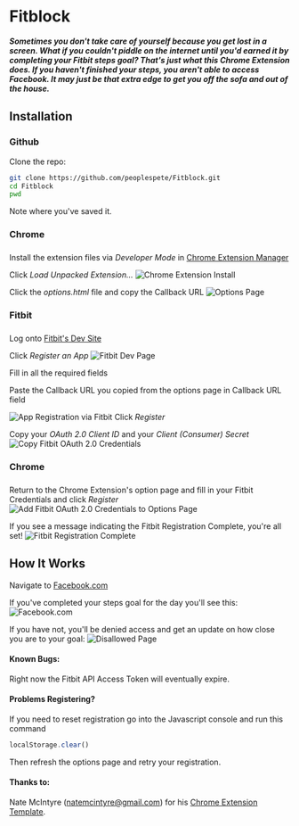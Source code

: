 # Fitblock

**_Sometimes you don't take care of yourself because you get lost in a screen.  What if you couldn't piddle on the internet until you'd earned it by completing your Fitbit steps goal?  That's just what this Chrome Extension does. If you haven't finished your steps, you aren't able to access Facebook.  It may just be that extra edge to get you off the sofa and out of the house._**

## Installation

### Github

Clone the repo:
```bash
git clone https://github.com/peoplespete/Fitblock.git
cd Fitblock
pwd
```
Note where you've saved it.

### Chrome
###

Install the extension files via _Developer Mode_ in [Chrome Extension Manager](chrome://extensions/)

Click _Load Unpacked Extension..._
![Chrome Extension Install](/images/screenshots/one.png?raw=true)

Click the _options.html_ file and copy the Callback URL
![Options Page](/images/screenshots/eleven.png?raw=true)

### Fitbit
###

Log onto [Fitbit's Dev Site](https://dev.fitbit.com/)

Click _Register an App_
![Fitbit Dev Page](/images/screenshots/two.png?raw=true)

Fill in all the required fields

Paste the Callback URL you copied from the options page in Callback URL field

![App Registration via Fitbit](/images/screenshots/four.png?raw=true)
Click _Register_

Copy your _OAuth 2.0 Client ID_ and your _Client (Consumer) Secret_
![Copy Fitbit OAuth 2.0 Credentials](/images/screenshots/five.png?raw=true)

### Chrome
###

Return to the Chrome Extension's option page and fill in your Fitbit Credentials and click _Register_
![Add Fitbit OAuth 2.0 Credentials to Options Page](/images/screenshots/six.png?raw=true)

If you see a message indicating the Fitbit Registration Complete, you're all set!
![Fitbit Registration Complete](/images/screenshots/eight.png?raw=true)

## How It Works

Navigate to [Facebook.com](https://www.facebook.com/)

If you've completed your steps goal for the day you'll see this:
![Facebook.com](/images/screenshots/nine.png?raw=true)

If you have not, you'll be denied access and get an update on how close you are to your goal:
![Disallowed Page](/images/screenshots/ten.png?raw=true)

#### Known Bugs:

Right now the Fitbit API Access Token will eventually expire.


#### Problems Registering?
If you need to reset registration go into the Javascript console and run this command 
```Javascript
localStorage.clear()
```
Then refresh the options page and retry your registration.


#### Thanks to:    
Nate McIntyre (natemcintyre@gmail.com) for his [Chrome Extension Template](https://github.com/natemcintyre/Chrome-Extension-Template).
    
